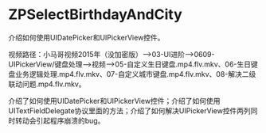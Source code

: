 # ZPSelectBirthdayAndCity
介绍如何使用UIDatePicker和UIPickerView控件。

视频路径：小马哥视频2015年（没加密版）——>03-UI进阶——>0609-UIPickerView/键盘处理——>视频——>05-自定义生日键盘.mp4.flv.mkv、06-生日键盘业务逻辑处理.mp4.flv.mkv、07-自定义城市键盘.mp4.flv.mkv、08-解决二级联动问题.mp4.flv.mkv。

介绍了如何使用UIDatePicker和UIPickerView控件；介绍了如何使用UITextFieldDelegate协议里面的方法；介绍了如何解决UIPickerView控件两列同时转动会引起程序崩溃的bug。
